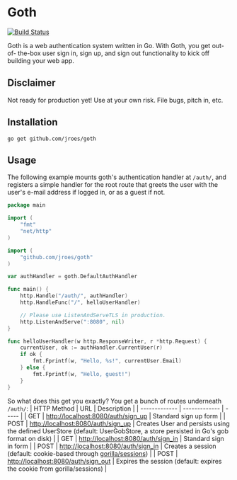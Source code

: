 # Goth
[![Build Status](https://drone.io/github.com/jroes/goth/status.png)](https://drone.io/github.com/jroes/goth/latest)

Goth is a web authentication system written in Go. With Goth, you get out-of-
the-box user sign in, sign up, and sign out functionality to kick off building
your web app.

## Disclaimer
Not ready for production yet! Use at your own risk. File bugs, pitch in, etc.

## Installation
```
go get github.com/jroes/goth
```

## Usage
The following example mounts goth's authentication handler at `/auth/`, and
registers a simple handler for the root route that greets the user with the
user's e-mail address if logged in, or as a guest if not.

```go
package main

import (
	"fmt"
	"net/http"
)

import (
	"github.com/jroes/goth"
)

var authHandler = goth.DefaultAuthHandler

func main() {
	http.Handle("/auth/", authHandler)
	http.HandleFunc("/", helloUserHandler)

	// Please use ListenAndServeTLS in production.
	http.ListenAndServe(":8080", nil)
}

func helloUserHandler(w http.ResponseWriter, r *http.Request) {
	currentUser, ok := authHandler.CurrentUser(r)
	if ok {
		fmt.Fprintf(w, "Hello, %s!", currentUser.Email)
	} else {
		fmt.Fprintf(w, "Hello, guest!")
	}
}
```

So what does this get you exactly? You get a bunch of routes underneath `/auth/`:
| HTTP Method        | URL           | Description  |
| ------------- | ------------- | ----- |
| GET | [http://localhost:8080/auth/sign_up](http://localhost:8080/auth/sign_up) | Standard sign up form |
| POST | [http://localhost:8080/auth/sign_up](http://localhost:8080/auth/sign_up) | Creates User and persists using the defined UserStore (default: UserGobStore, a store persisted in Go's gob format on disk) |
| GET | [http://localhost:8080/auth/sign_in](http://localhost:8080/auth/sign_in) | Standard sign in form |
| POST | [http://localhost:8080/auth/sign_in](http://localhost:8080/auth/sign_in) | Creates a session (default: cookie-based through [gorilla/sessions](https://github.com/gorilla/sessions)) |
| POST | [http://localhost:8080/auth/sign_out](http://localhost:8080/auth/sign_out) | Expires the session (default: expires the cookie from gorilla/sessions) |
